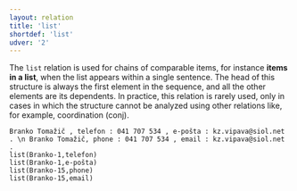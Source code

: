 ```yaml
---
layout: relation
title: 'list'
shortdef: 'list'
udver: '2'
---
```


The `list` relation is used for chains of comparable items, for instance **items in a list**, when the list appears within a single sentence. The head of this structure is always the first element in the sequence, and all the other elements are its dependents. In practice, this relation is rarely used, only in cases in which the structure cannot be analyzed using other relations like, for example, coordination (conj). 

~~~ sdparse
Branko Tomažič , telefon : 041 707 534 , e-pošta : kz.vipava@siol.net . \n Branko Tomažič, phone : 041 707 534 , email : kz.vipava@siol.net .
list(Branko-1,telefon)
list(Branko-1,e-pošta)
list(Branko-15,phone)
list(Branko-15,email)
~~~
<!-- Interlanguage links updated Ne 5. května 2024, 18:21:18 CEST -->
